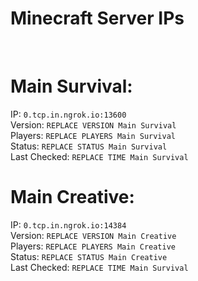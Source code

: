 
# Minecraft Server IPs

</br><h1>Main Survival:</h1>IP: `0.tcp.in.ngrok.io:13600` </br> Version: `REPLACE VERSION Main Survival` </br> Players: `REPLACE PLAYERS Main Survival` </br> Status: `REPLACE STATUS Main Survival` </br> Last Checked: `REPLACE TIME Main Survival`
</br><h1>Main Creative:</h1>IP: `0.tcp.in.ngrok.io:14384` </br> Version: `REPLACE VERSION Main Creative` </br> Players: `REPLACE PLAYERS Main Creative` </br> Status: `REPLACE STATUS Main Creative` </br> Last Checked: `REPLACE TIME Main Survival`
